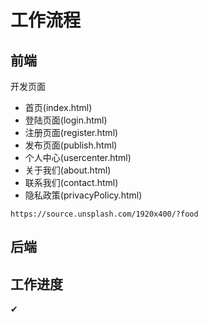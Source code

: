 # 工作流程

## 前端

开发页面

- 首页(index.html)
- 登陆页面(login.html)
- 注册页面(register.html)
- 发布页面(publish.html)
- 个人中心(usercenter.html)
- 关于我们(about.html)
- 联系我们(contact.html)
- 隐私政策(privacyPolicy.html)

`https://source.unsplash.com/1920x400/?food`

## 后端


## 工作进度

✔